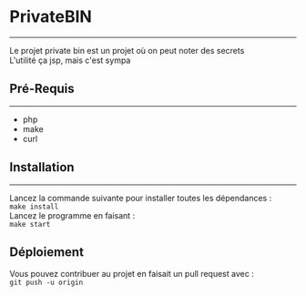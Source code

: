 # PrivateBIN

---
Le projet private bin est un projet où on peut noter des secrets\
L'utilité ça jsp, mais c'est sympa

## Pré-Requis

---
- php
- make
- curl

## Installation

---
Lancez la commande suivante pour installer toutes les dépendances :\
``make install``
\
Lancez le programme en faisant :\
``make start``
## Déploiement
Vous pouvez contribuer au projet en faisait un pull request avec :\
``git push -u origin``